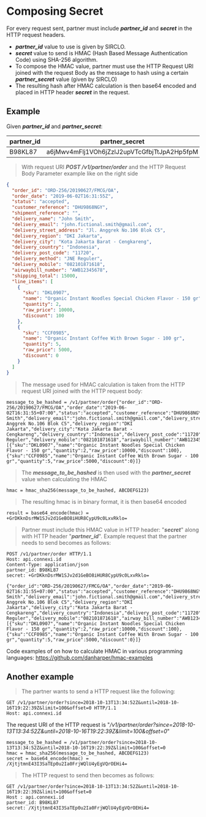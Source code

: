 # Composing Secret

For every request sent, partner must include **_partner_id_** and **_secret_** in the HTTP request headers.

- **_partner_id_** value to use is given by SIRCLO.
- **_secret_** value to send is HMAC (Hash Based Message Authentication Code) using SHA-256 algorithm.
- To compose the HMAC value, partner must use the HTTP Request URI joined with the request Body as the message to hash using a certain **_partner_secret_** value (given by SIRCLO)
- The resulting hash after HMAC calculation is then base64 encoded and placed in HTTP header **_secret_** in the request.

## Example

Given **_partner_id_** and **_partner_secret_**:

| partner_id | partner_secret                              |
| ---------- | ------------------------------------------- |
| B98KL87    | a6jMwv4mFlj1VOh6jZzlJ2upVTcGfbjTtJpA2Hp5fpM |

> With request URI **_POST /v1/partner/order_** and the HTTP Request Body Parameter example like on the right side

```json
{
  "order_id": "ORD-256/20190627/FMCG/OA",
  "order_date": "2019-06-02T16:31:55Z",
  "status": "accepted",
  "customer_reference": "DHU9868NGY",
  "shipment_reference": "",
  "delivery_name": "John Smith",
  "delivery_email": "john.fictional.smith@gmail.com",
  "delivery_street_address": "Jl. Anggrek No.106 Blok C5",
  "delivery_region": "DKI Jakarta",
  "delivery_city": "Kota Jakarta Barat - Cengkareng",
  "delivery_country": "Indonesia",
  "delivery_post_code": "11720",
  "delivery_method": "JNE Reguler",
  "delivery_mobile": "082101871618",
  "airwaybill_number": "AWB12345678",
  "shipping_total": 15000,
  "line_items": [
    {
      "sku": "DKL0907",
      "name": "Organic Instant Noodles Special Chicken Flavor - 150 gr",
      "quantity": 2,
      "raw_price": 10000,
      "discount": 100
    },
    {
      "sku": "CCF0985",
      "name": "Organic Instant Coffee With Brown Sugar - 100 gr",
      "quantity": 5,
      "raw_price": 5000,
      "discount": 0
    }
  ]
}
```

> The message used for HMAC calculation is taken from the HTTP request URI joined with the HTTP request body:

```text
message_to_be_hashed = /v1/partner/order{"order_id":"ORD-256/20190627/FMCG/OA","order_date":"2019-06-02T16:31:55+07:00","status":"accepted","customer_reference":"DHU9868NGY","shipment_reference":"","delivery_name":"John Smith","delivery_email":"john.fictional.smith@gmail.com","delivery_street_address":"Jl. Anggrek No.106 Blok C5","delivery_region":"DKI Jakarta","delivery_city":"Kota Jakarta Barat - Cengkareng","delivery_country":"Indonesia","delivery_post_code":"11720","delivery_method":"JNE Reguler","delivery_mobile":"082101871618","ariwaybill_number":"AWB12345678","shipping_total":15000,"line_items":[{"sku":"DKL0907","name":"Organic Instant Noodles Special Chicken Flavor - 150 gr","quantity":2,"raw_price":10000,"discount":100},{"sku":"CCF0985","name":"Organic Instant Coffee With Brown Sugar - 100 gr","quantity":5,"raw_price":5000,"discount":0}]}
```

> The **_message_to_be_hashed_** is then used with the **_partner_secret_** value when calculating the HMAC

```text
hmac = hmac_sha256(message_to_be_hashed, ABCDEFG123)
```

> The resulting hmac is in binary format, it is then base64 encoded

```text
result = base64_encode(hmac) = +GrDKknDsrMW1SJv2d1GeBO8iHUR8CypU9c0LxvRklo=
```

> Partner must include this HMAC value in HTTP header: "**_secret_**" along with HTTP header "**_partner_id_**". Example request that the partner needs to send becomes as follows:

```cURL
POST /v1/partner/order HTTP/1.1
Host: api.connexi.id
Content-Type: application/json
partner_id: B98KL87
secret: +GrDKknDsrMW1SJv2d1GeBO8iHUR8CypU9c0LxvRklo=

{"order_id":"ORD-256/20190627/FMCG/OA","order_date":"2019-06-02T16:31:55+07:00","status":"accepted","customer_reference":"DHU9868NGY","shipment_reference":"","delivery_name":"John Smith","delivery_email":"john.fictional.smith@gmail.com","delivery_street_address":"Jl. Anggrek No.106 Blok C5","delivery_region":"DKI Jakarta","delivery_city":"Kota Jakarta Barat - Cengkareng","delivery_country":"Indonesia","delivery_post_code":"11720","delivery_method":"JNE Reguler","delivery_mobile":"082101871618","airway_bill_number":"AWB12345678","shipping_total":15000,"line_items":[{"sku":"DKL0907","name":"Organic Instant Noodles Special Chicken Flavor - 150 gr","quantity":2,"raw_price":10000,"discount":100},{"sku":"CCF0985","name":"Organic Instant Coffee With Brown Sugar - 100 gr","quantity":5,"raw_price":5000,"discount":0}]}
```

Code examples of on how to calculate HMAC in various programming languages: <https://github.com/danharper/hmac-examples>

## Another example

> The partner wants to send a HTTP request like the following:

```cURL
GET /v1/partner/order?since=2018-10-13T13:34:52Z&until=2018-10-16T19:22:39Z&limit=100&offset=0 HTTP/1.1
Host: api.connexi.id
```

The request URI of the HTTP request is "_/v1/partner/order?since=2018-10-13T13:34:52Z&until=2018-10-16T19:22:39Z&limit=100&offset=0_"

```text
message_to_be_hashed = /v1/partner/order?since=2018-10-13T13:34:52Z&until=2018-10-16T19:22:39Z&limit=100&offset=0
hmac = hmac_sha256(message_to_be_hashed, ABCDEFG123)
secret = base64_encode(hmac) = /XjtjtmnE43I3SaTEp0u2Ia0FrjWQlU4yEgVQrOEHi4=
```

> The HTTP request to send then becomes as follows:

```cURL
GET /v1/partner/order?since=2018-10-13T13:34:52Z&until=2018-10-16T19:22:39Z&limit=100&offset=0
Host : api.connexi.id
partner_id: B98KL87
secret: /XjtjtmnE43I3SaTEp0u2Ia0FrjWQlU4yEgVQrOEHi4=
```

